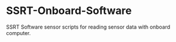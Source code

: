 # SSRT-Onboard-Software
SSRT Software sensor scripts for reading sensor data with onboard computer.
